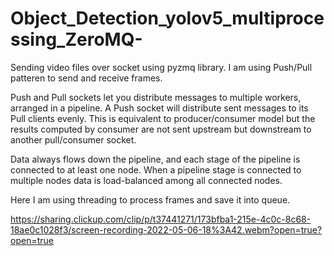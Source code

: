 # Object_Detection_yolov5_multiprocessing_ZeroMQ-
Sending video files over socket using pyzmq library. I am using Push/Pull patteren to send and receive frames. 

Push and Pull sockets let you distribute messages to multiple workers, arranged in a pipeline. A Push socket will distribute sent messages to its Pull clients evenly. This is equivalent to producer/consumer model but the results computed by consumer are not sent upstream but downstream to another pull/consumer socket.

Data always flows down the pipeline, and each stage of the pipeline is connected to at least one node. When a pipeline stage is connected to multiple nodes data is load-balanced among all connected nodes.

Here I am using threading to process frames and save it into queue.

https://sharing.clickup.com/clip/p/t37441271/173bfba1-215e-4c0c-8c68-18ae0c1028f3/screen-recording-2022-05-06-18%3A42.webm?open=true?open=true
